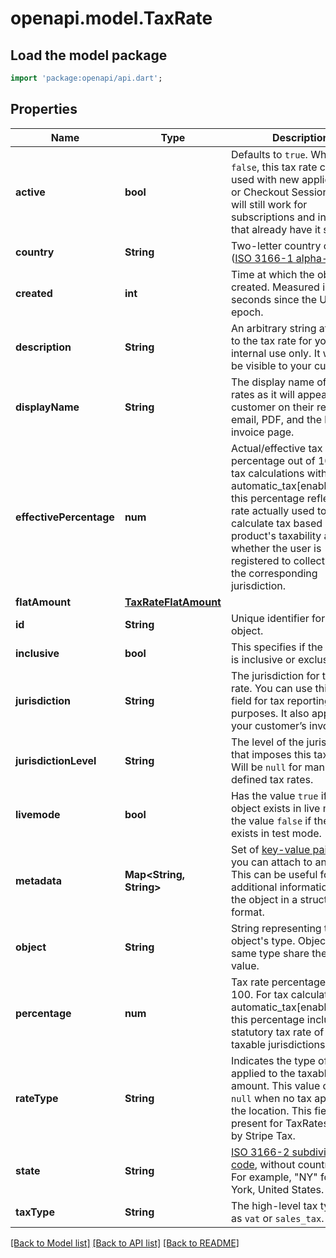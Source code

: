 # openapi.model.TaxRate

## Load the model package
```dart
import 'package:openapi/api.dart';
```

## Properties
Name | Type | Description | Notes
------------ | ------------- | ------------- | -------------
**active** | **bool** | Defaults to `true`. When set to `false`, this tax rate cannot be used with new applications or Checkout Sessions, but will still work for subscriptions and invoices that already have it set. | 
**country** | **String** | Two-letter country code ([ISO 3166-1 alpha-2](https://en.wikipedia.org/wiki/ISO_3166-1_alpha-2)). | [optional] 
**created** | **int** | Time at which the object was created. Measured in seconds since the Unix epoch. | 
**description** | **String** | An arbitrary string attached to the tax rate for your internal use only. It will not be visible to your customers. | [optional] 
**displayName** | **String** | The display name of the tax rates as it will appear to your customer on their receipt email, PDF, and the hosted invoice page. | 
**effectivePercentage** | **num** | Actual/effective tax rate percentage out of 100. For tax calculations with automatic_tax[enabled]=true, this percentage reflects the rate actually used to calculate tax based on the product's taxability and whether the user is registered to collect taxes in the corresponding jurisdiction. | [optional] 
**flatAmount** | [**TaxRateFlatAmount**](TaxRateFlatAmount.md) |  | [optional] 
**id** | **String** | Unique identifier for the object. | 
**inclusive** | **bool** | This specifies if the tax rate is inclusive or exclusive. | 
**jurisdiction** | **String** | The jurisdiction for the tax rate. You can use this label field for tax reporting purposes. It also appears on your customer’s invoice. | [optional] 
**jurisdictionLevel** | **String** | The level of the jurisdiction that imposes this tax rate. Will be `null` for manually defined tax rates. | [optional] 
**livemode** | **bool** | Has the value `true` if the object exists in live mode or the value `false` if the object exists in test mode. | 
**metadata** | **Map<String, String>** | Set of [key-value pairs](https://stripe.com/docs/api/metadata) that you can attach to an object. This can be useful for storing additional information about the object in a structured format. | [optional] [default to const {}]
**object** | **String** | String representing the object's type. Objects of the same type share the same value. | 
**percentage** | **num** | Tax rate percentage out of 100. For tax calculations with automatic_tax[enabled]=true, this percentage includes the statutory tax rate of non-taxable jurisdictions. | 
**rateType** | **String** | Indicates the type of tax rate applied to the taxable amount. This value can be `null` when no tax applies to the location. This field is only present for TaxRates created by Stripe Tax. | [optional] 
**state** | **String** | [ISO 3166-2 subdivision code](https://en.wikipedia.org/wiki/ISO_3166-2), without country prefix. For example, \"NY\" for New York, United States. | [optional] 
**taxType** | **String** | The high-level tax type, such as `vat` or `sales_tax`. | [optional] 

[[Back to Model list]](../README.md#documentation-for-models) [[Back to API list]](../README.md#documentation-for-api-endpoints) [[Back to README]](../README.md)


